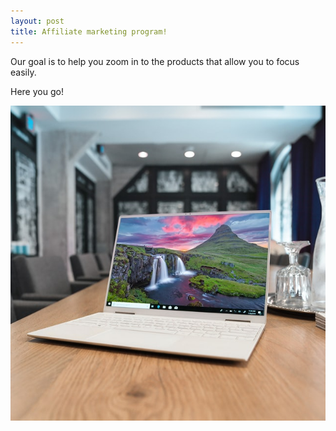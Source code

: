 ```yaml
---
layout: post
title: Affiliate marketing program!
---
```


Our goal is to help you zoom in to the products that allow you to focus easily.

Here you go!


![post]( /images/post.jpg)
